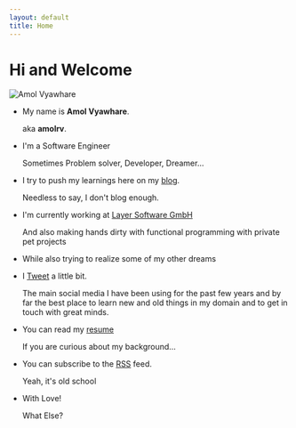 ```yaml
---
layout: default
title: Home
---
```

# Hi and Welcome

<div class="about-me center">
<image
    src="https://avatars.githubusercontent.com/u/14291758?v=4"
    alt ="Amol Vyawhare" class="fab-me" />
<div class ="social-links">
<a href="https://www.linkedin.com/in/amol"><i class="fab fa-linkedin" title="Amol's Linked in Profile"></i></a>
<a href="https://twitter.com/amol_vyawhare"><i class="fab fa-twitter" title="Amol's Twitter Profile"></i></a>
<a href="https://dev.to/amol"><i class="fab fa-dev" title="Amol's DEV Profile"></i></a>
<a href="https://www.facebook.com/amolrv"><i class="fab fa-facebook" title="Amol's Facebook Profile"></i></a>
<a href="https://www.medium.com/@amolrv"><i class="fab fa-medium" title="Amol's Facebook Profile"></i></a>
</div>
</div>

<div class="home">
  <ul class="fa-ul">
  <li><i class="fa-li fa fa-user"></i>My name is <strong>Amol Vyawhare</strong>. <p class="between-line">aka <strong>amolrv</strong>.</p></li>
  <li><i class="fa-li fa fa-code"></i>I'm a Software Engineer <p class="between-line">Sometimes Problem solver, Developer, Dreamer...</p></li>
  <li><i class="fa-li fa fa-pencil"></i> I try to push my learnings here on my <a href="/blog">blog</a>. <p class="between-line">Needless to say, I don't blog enough.</p></li>
  <li><i class="fa-li fa fa-gamepad"></i>I'm currently working at <a href="https://golayer.io" target="_blank">Layer Software GmbH</a><p class="between-line">And also making hands dirty with functional programming with private pet projects</p></li>
  <li><p class="between-line">While also trying to realize some of my other dreams <i class="fa fa-magic"></i></p></li>
  <li><i class="fa-li fa fa-twitter"></i> I <a href="https://twitter.com/{{site.twitter.username}}">Tweet</a> a little bit. <p class="between-line">The main social media I have been using for the past few years and by far the best place to learn new and old things in my domain and to get in touch with great minds.</p></li>
  <li><i class="fa-li fa fa-question-circle"></i>You can read my <a href="/resume">resume</a><p class="between-line">If you are curious about my background...</p></li>
  <li><i class="fa-li fa fa-rss-square"></i>You can subscribe to the <a href="/feed.xml">RSS</a> feed.<p class="between-line">Yeah, it's old school</p></li>
  <li><i class="fa-li fa fa-heart"></i>With Love!<p class="between-line">What Else?</p></li>
  </ul>
</div>
